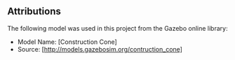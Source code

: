 ## Attributions

The following model was used in this project from the Gazebo online library:

- Model Name: [Construction Cone]
- Source: [http://models.gazebosim.org/contruction_cone]

